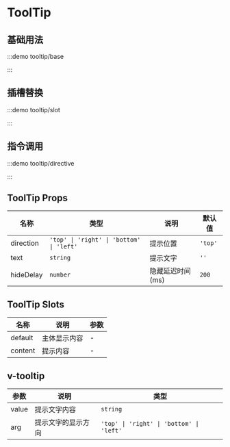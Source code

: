 <script>
if (!import.meta.env.SSR) {
  document.body.classList.add('vp-raw')
}
</script>

# ToolTip

## 基础用法

:::demo tooltip/base

:::

## 插槽替换

:::demo tooltip/slot

:::

## 指令调用

:::demo tooltip/directive

:::

## ToolTip Props

| 名称      | 类型                                     | 说明             | 默认值  |
| --------- | ---------------------------------------- | ---------------- | ------- |
| direction | `'top' \| 'right' \| 'bottom' \| 'left'` | 提示位置         | `'top'` |
| text      | `string`                                 | 提示文字         | `''`    |
| hideDelay | `number`                                 | 隐藏延迟时间(ms) | `200`   |

## ToolTip Slots

| 名称    | 说明         | 参数 |
| ------- | ------------ | ---- |
| default | 主体显示内容 | -    |
| content | 提示内容     | -    |

## v-tooltip

| 参数  | 说明               | 类型                                     |
| ----- | ------------------ | ---------------------------------------- |
| value | 提示文字内容       | `string`                                 |
| arg   | 提示文字的显示方向 | `'top' \| 'right' \| 'bottom' \| 'left'` |
